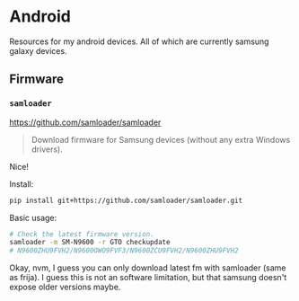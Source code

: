 # Android
Resources for my android devices.
All of which are currently samsung galaxy devices.

## Firmware

### `samloader`
https://github.com/samloader/samloader

> Download firmware for Samsung devices (without any extra Windows drivers).

Nice!

Install:

```sh
pip install git+https://github.com/samloader/samloader.git
```

Basic usage:

```sh
# Check the latest firmware version.
samloader -m SM-N9600 -r GTO checkupdate
# N9600ZHU9FVH2/N9600OWO9FVF3/N9600ZCU9FVH2/N9600ZHU9FVH2

```

Okay, nvm, I guess you can only download latest fm with samloader (same as frija).
I guess this is not an software limitation, but that samsung doesn't expose older versions maybe.
